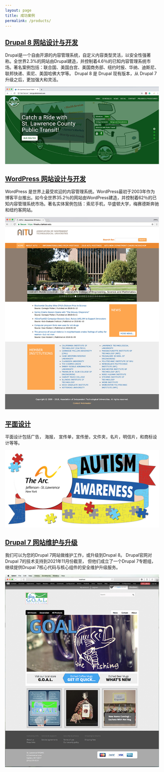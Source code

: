 ```yaml
---
layout: page
title: 成功案例
permalink: /products/
---
```


## [Drupal 8 网站设计与开发](/drupal-8-website-examples/)

Drupal是一个自由开源的内容管理系统，自定义内容类型灵活，以安全性强著称。全世界2.3%的网站由Drupal建造，并控制着4.6％的已知内容管理系统市场。著名案例包括：联合国、美国白宫、美国商务部、纽约时报、华纳、迪斯尼、联邦快递、索尼、美国哈佛大学等。
Drupal 8 是 Drupal 现有版本，从 Drupal 7 升级之后，更加强大和灵活。

[![Site Home](/images/publicTransitHome1.jpg "slcnypublictransit.com Home")](/drupal-8-website-examples/)

## [WordPress 网站设计与开发](/wordPress-website-examples/)

WordPress 是世界上最受欢迎的内容管理系统。WordPress最初于2003年作为博客平台推出。如今全世界35.2％的网站由WordPress建造，并控制着62％的已知内容管理系统市场。著名实体案例包括：索尼手机，华盛顿大学，梅赛德斯奔驰和纽约客网站。

[![Site Home](/images/theAitu1.jpg "theaitu.com Home")](/wordPress-website-examples/)

## [平面设计](/graphic-design-examples/)

平面设计包括广告， 海报， 宣传单，宣传册，文件夹，名片，明信片，和商标设计等等。

[![Autism Walk Banner](/images/autismWalkflag48x24Small.jpg "Autism Walk Banner")](/graphic-design-examples/)

## [Drupal 7 网站维护与升级](/drupal-7-website-examples/)

我们可以为您的Drupal 7网站做维护工作，或升级到Drupal 8。 Drupal官网对Drupal 7的技术支持到2021年11月份截至， 但他们成立了一个Drupal 7专题组，继续提供Drupal 7核心代码与核心组件的安全维护升级服务。

[![Site Home](/images/goalHome.jpg "shopthearcjslc.org Home")](/drupal-7-website-examples/)
